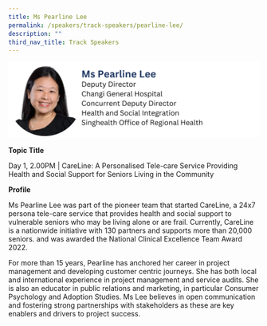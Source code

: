 ```yaml
---
title: Ms Pearline Lee
permalink: /speakers/track-speakers/pearline-lee/
description: ""
third_nav_title: Track Speakers
---
```

<div style="display: flex; flex-wrap: wrap;">
  <div style="flex-basis: 100%; max-width: 100%;">
    <img alt="track speakers 1" src="/images/SpeakersPhoto/pearlineleev0.png">
  </div>
	</div>
	
<b>Topic Title</b>

<p id="left">Day 1, 2.00PM | CareLine: A Personalised Tele-care Service Providing Health and Social Support for Seniors Living in the Community</p>

<b>Profile</b>	

Ms Pearline Lee was part of the pioneer team that started CareLine, a 24x7 persona tele-care service that provides health and social support to vulnerable seniors who may be living alone or are frail. Currently, CareLine is a nationwide initiative with 130 partners and supports more than 20,000 seniors. and was awarded the National Clinical Excellence Team Award 2022.
	
For more than 15 years, Pearline has anchored her career in project management and developing customer centric journeys. She has both local and international experience in project management and service audits. She is also an educator in public relations and marketing, in particular Consumer Psychology and Adoption Studies. Ms Lee believes in open communication and fostering strong partnerships with stakeholders as these are key enablers and drivers to project success.